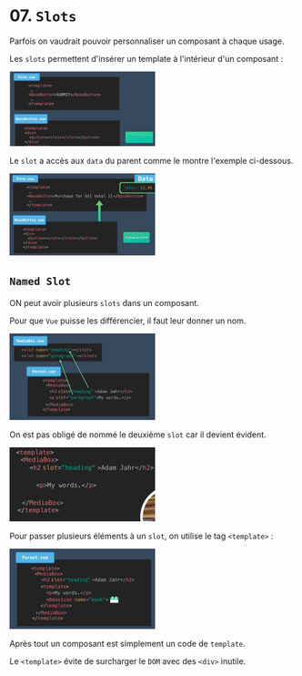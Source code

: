 # 07. `Slots`

Parfois on vaudrait pouvoir personnaliser un composant à chaque usage.

Les `slots` permettent d'insérer un template à l'intérieur d'un composant :

<img src="assets/Screenshot 2020-11-06 at 14.42.08.png" alt="Screenshot 2020-11-06 at 14.42.08" style="zoom: 25%;" />

Le `slot` a accès aux `data` du parent comme le montre l'exemple ci-dessous.

<img src="assets/Screenshot 2020-11-06 at 14.45.30.png" alt="Screenshot 2020-11-06 at 14.45.30" style="zoom:25%;" />

## `Named Slot`

ON peut avoir plusieurs `slots` dans un composant.

Pour que `Vue` puisse les différencier, il faut leur donner un nom.

<img src="assets/Screenshot 2020-11-06 at 14.52.18.png" alt="Screenshot 2020-11-06 at 14.52.18" style="zoom:25%;" />

On est pas obligé de nommé le deuxième `slot` car il devient évident.

<img src="assets/Screenshot 2020-11-06 at 14.54.31.png" alt="Screenshot 2020-11-06 at 14.54.31" style="zoom:25%;" />

Pour passer plusieurs éléments à un `slot`, on utilise le tag `<template>` :

<img src="assets/Screenshot 2020-11-06 at 14.55.54.png" alt="Screenshot 2020-11-06 at 14.55.54" style="zoom:25%;" />

Après tout un composant est simplement un code de `template`.

Le `<template>` évite de surcharger le `DOM` avec des `<div>` inutile.

